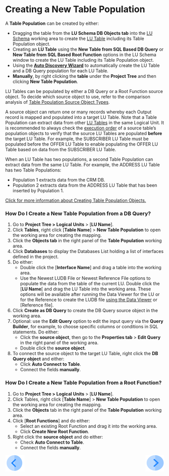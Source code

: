 # Creating a New Table Population

A **Table Population** can be created by either:
*	Dragging the table from the **LU Schema DB Objects tab** into the [LU Schema](/articles/03_logical_units/03_LU_schema_window.md) working area to create the [LU Table](/articles/06_LU_tables/01_LU_tables_overview.md) including its Table Population object.
*	Creating an **LU Table** using the **New Table from SQL Based DB Query** or **New Table from SQL Based Root Function** options  in the LU Schema window to create the LU Table including its Table Population object.
*	Using the [**Auto Discovery Wizard**](/articles/03_logical_units/06_auto_discovery_wizard.md) to  automatically create the LU Table and a DB Query population for each LU Table.
*	**Manually**, by right clicking the **table** under the **Project Tree** and then clicking **New Table Population**. 

LU Tables can be populated by either a DB Query or a Root Function source object. To decide which source object to use, refer to the comparison analysis of [Table Population Source Object Types](/articles/07_table_population/02_source_object_types.md).

A source object can return one or many records whereby each Output record is mapped and populated into a target LU Table. 
Note that a Table Population can extract data from other [LU Tables](/articles/06_LU_tables/01_LU_tables_overview.md) in the same Logical Unit. It is recommended to always check the [execution order](/articles/07_table_population/13_LU_table_population_execution_order.md) of a source table’s population objects to verify that the source LU Tables are populated **before** the target LU Table. For example, the SUBSCRIBER LU Table must be populated before the OFFER LU Table to enable populating the OFFER LU Table based on data from the SUBSCRIBER LU Table.

When an LU Table has two populations, a second Table Population can extract data from the same LU Table. For example, the ADDRESS LU Table has two Table Populations:
*	Population 1 extracts data from the CRM DB.
*	Population 2 extracts data from the ADDRESS LU Table that has been inserted by Population 1.

[Click for more information about Creating Table Population Objects.](/articles/07_table_population/03_creating_a_new_table_population.md)

### How Do I Create a New Table Population from a DB Query? 

1.	Go to **Project Tree > Logical Units** > [**LU Name**].
2.	Click **Tables**, right click [**Table Name**] > **New Table Population** to open the working area for creating the mapping.
3.	Click the **Objects tab** in the right panel of the **Table Population** working area.
4.	Click **Databases** to display the Databases List holding a list of interfaces defined in the project. 
5.	Do either: 
    *	Double click the [**Interface Name**] and drag a table into the working area.
    *	Use the Newest LUDB File or Newest Reference File options to populate the data from the table of the current LU. Double click the [**LU Name**[ and drag the LU Table into the working area. These options will be available after running the Data Viewer for the LU or for the Reference to create the LUDB file [using the Data Viewer](/articles/13_LUDB_viewer_and_studio_debug_capabilities/01_data_viewer.md) or [Reference file]. 
6.	Click **Create as DB Query** to create the DB Query source object in the working area. 
7.	Optional: use the **Edit Query** option to edit the input query via the **Query Builder**, for example, to choose specific columns or conditions in SQL statements. Do either:
    *	Click the **source object**, then go to the **Properties tab** > **Edit Query** in the right panel of the working area.
    *	Double click the **source object**.
8.	To connect the source object to the target LU Table, right click the **DB Query object** and either:
    *	Click **Auto Connect to Table**.
    *	Connect the fields **manually**.

### How Do I Create a New Table Population from a Root Function? 

1.	Go to **Project Tree > Logical Units** > [**LU Name**].
2.	Click Tables, right click [**Table Name**] > **New Table Population** to open the working area for creating the mapping.
3.	Click the **Objects** tab in the right panel of the **Table Population** working area.
4.	Click [**Root Functions**] and do either:
    * Select an existing Root Function and drag it into the working area. 
    * Click **Create New Root Function**.
5.	Right click the **source object** and do either:
    * Check **Auto Connect to Table**.
    * Connect the fields **manually**.
   
[![Previous](/articles/images/Previous.png)](/articles/07_table_population/02_source_object_types.md)[<img align="right" width="60" height="54" src="/articles/images/Next.png">](/articles/07_table_population/04_table_population_properties_tab.md)
